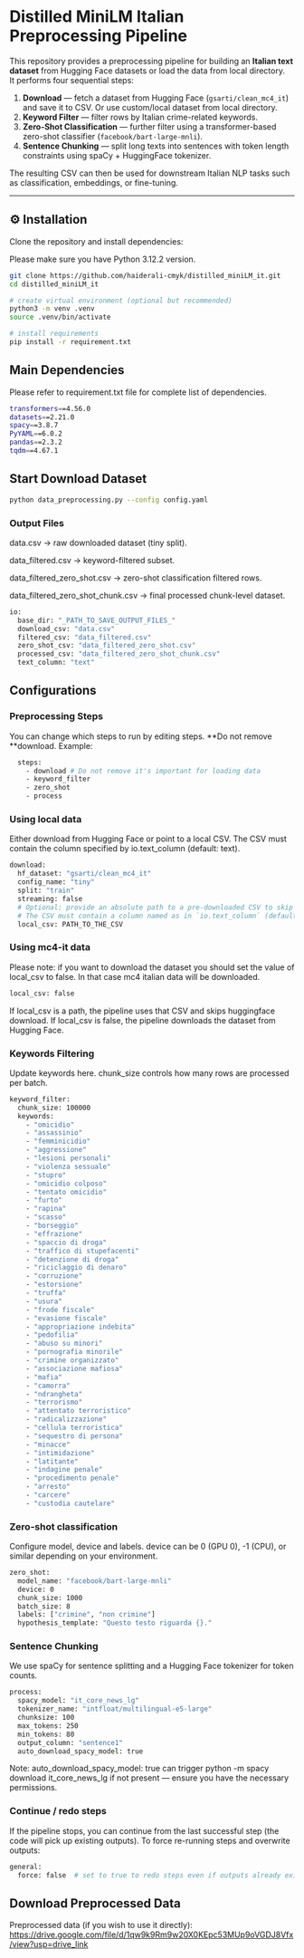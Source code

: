 # Distilled MiniLM Italian Preprocessing Pipeline

This repository provides a preprocessing pipeline for building an **Italian text dataset** from Hugging Face datasets or load the data from local directory.  
It performs four sequential steps:

1. **Download** — fetch a dataset from Hugging Face (`gsarti/clean_mc4_it`) and save it to CSV. Or use custom/local dataset from local directory.  
2. **Keyword Filter** — filter rows by Italian crime-related keywords.  
3. **Zero-Shot Classification** — further filter using a transformer-based zero-shot classifier (`facebook/bart-large-mnli`).  
4. **Sentence Chunking** — split long texts into sentences with token length constraints using spaCy + HuggingFace tokenizer.

The resulting CSV can then be used for downstream Italian NLP tasks such as classification, embeddings, or fine-tuning.


---

## ⚙️ Installation
Clone the repository and install dependencies:

Please make sure you have Python 3.12.2 version.

```bash
git clone https://github.com/haiderali-cmyk/distilled_miniLM_it.git
cd distilled_miniLM_it

# create virtual environment (optional but recommended)
python3 -m venv .venv
source .venv/bin/activate

# install requirements
pip install -r requirement.txt
```
## Main Dependencies
Please refer to requirement.txt file for complete list of dependencies.
``` bash
transformers==4.56.0
datasets==2.21.0
spacy==3.8.7
PyYAML==6.0.2
pandas==2.3.2
tqdm==4.67.1
```
## Start Download Dataset
```bash
python data_preprocessing.py --config config.yaml
```

### Output Files

data.csv → raw downloaded dataset (tiny split).

data_filtered.csv → keyword-filtered subset.

data_filtered_zero_shot.csv → zero-shot classification filtered rows.

data_filtered_zero_shot_chunk.csv → final processed chunk-level dataset.

```bash
io:
  base_dir: "_PATH_TO_SAVE_OUTPUT_FILES_"
  download_csv: "data.csv"
  filtered_csv: "data_filtered.csv"
  zero_shot_csv: "data_filtered_zero_shot.csv"
  processed_csv: "data_filtered_zero_shot_chunk.csv"
  text_column: "text" 
```

## Configurations

### Preprocessing Steps
You can change which steps to run by editing steps. **Do not remove **download. Example:
```bash
  steps:
    - download # Do not remove it's important for loading data
    - keyword_filter
    - zero_shot
    - process
```

### Using local data
Either download from Hugging Face or point to a local CSV. The CSV must contain the column specified by io.text_column (default: text).
```bash
download:
  hf_dataset: "gsarti/clean_mc4_it"
  config_name: "tiny"
  split: "train"
  streaming: false
  # Optional: provide an absolute path to a pre-downloaded CSV to skip downloading step
  # The CSV must contain a column named as in `io.text_column` (default: "text")
  local_csv: PATH_TO_THE_CSV
```

### Using mc4-it data

Please note: if you  want to download the dataset you should set the value of local_csv to false. In that case mc4 italian data will be downloaded.
```bash
local_csv: false
```

If local_csv is a path, the pipeline uses that CSV and skips huggingface download. If local_csv is false, the pipeline downloads the dataset from Hugging Face.

### Keywords Filtering
Update keywords here. chunk_size controls how many rows are processed per batch.
```bash
keyword_filter:
  chunk_size: 100000
  keywords:
    - "omicidio"
    - "assassinio"
    - "femminicidio"
    - "aggressione"
    - "lesioni personali"
    - "violenza sessuale"
    - "stupro"
    - "omicidio colposo"
    - "tentato omicidio"
    - "furto"
    - "rapina"
    - "scasso"
    - "borseggio"
    - "effrazione"
    - "spaccio di droga"
    - "traffico di stupefacenti"
    - "detenzione di droga"
    - "riciclaggio di denaro"
    - "corruzione"
    - "estorsione"
    - "truffa"
    - "usura"
    - "frode fiscale"
    - "evasione fiscale"
    - "appropriazione indebita"
    - "pedofilia"
    - "abuso su minori"
    - "pornografia minorile"
    - "crimine organizzato"
    - "associazione mafiosa"
    - "mafia"
    - "camorra"
    - "ndrangheta"
    - "terrorismo"
    - "attentato terroristico"
    - "radicalizzazione"
    - "cellula terroristica"
    - "sequestro di persona"
    - "minacce"
    - "intimidazione"
    - "latitante"
    - "indagine penale"
    - "procedimento penale"
    - "arresto"
    - "carcere"
    - "custodia cautelare"
```

### Zero-shot classification
Configure model, device and labels. device can be 0 (GPU 0), -1 (CPU), or similar depending on your environment.
```bash
zero_shot:
  model_name: "facebook/bart-large-mnli"
  device: 0 
  chunk_size: 1000
  batch_size: 8
  labels: ["crimine", "non crimine"]
  hypothesis_template: "Questo testo riguarda {}."
```

### Sentence Chunking
We use spaCy for sentence splitting and a Hugging Face tokenizer for token counts.
```bash
process:
  spacy_model: "it_core_news_lg"
  tokenizer_name: "intfloat/multilingual-e5-large"
  chunksize: 100
  max_tokens: 250
  min_tokens: 80
  output_column: "sentence1"
  auto_download_spacy_model: true
```
Note: auto_download_spacy_model: true can trigger python -m spacy download it_core_news_lg if not present — ensure you have the necessary permissions.

### Continue / redo steps
If the pipeline stops, you can continue from the last successful step (the code will pick up existing outputs). To force re-running steps and overwrite outputs:
```bash
general:
  force: false  # set to true to redo steps even if outputs already exist
```


## Download Preprocessed Data
Preprocessed data (if you wish to use it directly):
https://drive.google.com/file/d/1qw9k9Rm9w20X0KEpc53MUp9oVGDJ8Vfx/view?usp=drive_link
